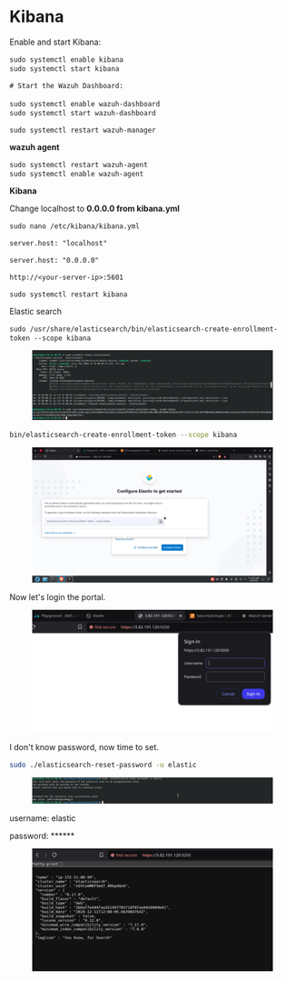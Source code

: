 # Kibana

Enable and start Kibana:

```
sudo systemctl enable kibana
sudo systemctl start kibana
```

```
# Start the Wazuh Dashboard:

sudo systemctl enable wazuh-dashboard
sudo systemctl start wazuh-dashboard

```

```
sudo systemctl restart wazuh-manager
```

**wazuh agent**

```
sudo systemctl restart wazuh-agent
sudo systemctl enable wazuh-agent
```

**Kibana**

Change localhost to **0.0.0.0 from kibana.yml**

```
sudo nano /etc/kibana/kibana.yml

```

```
server.host: "localhost"

```

```
server.host: "0.0.0.0"
```

```linker-script
http://<your-server-ip>:5601
```

```
sudo systemctl restart kibana
```



Elastic search

```
sudo /usr/share/elasticsearch/bin/elasticsearch-create-enrollment-token --scope kibana
```

<figure><img src="../../.gitbook/assets/image (202).png" alt=""><figcaption></figcaption></figure>

```bash
bin/elasticsearch-create-enrollment-token --scope kibana
```

<figure><img src="../../.gitbook/assets/image (201).png" alt=""><figcaption></figcaption></figure>

Now let's login the portal.&#x20;

<figure><img src="../../.gitbook/assets/image (205).png" alt=""><figcaption></figcaption></figure>

I don't know password, now time to set.

```bash
sudo ./elasticsearch-reset-password -u elastic
```

<figure><img src="../../.gitbook/assets/image (204).png" alt=""><figcaption></figcaption></figure>

username: elastic

password: \*\*\*\*\*\*



<figure><img src="../../.gitbook/assets/image (206).png" alt=""><figcaption></figcaption></figure>

```
```
